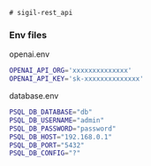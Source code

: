     # sigil-rest_api

### Env files
openai.env
```sh
OPENAI_API_ORG='xxxxxxxxxxxxxx'
OPENAI_API_KEY='sk-xxxxxxxxxxxxxx'
```

database.env
```sh
PSQL_DB_DATABASE="db"
PSQL_DB_USERNAME="admin"
PSQL_DB_PASSWORD="password"
PSQL_DB_HOST="192.168.0.1"
PSQL_DB_PORT="5432"
PSQL_DB_CONFIG="?"
```
